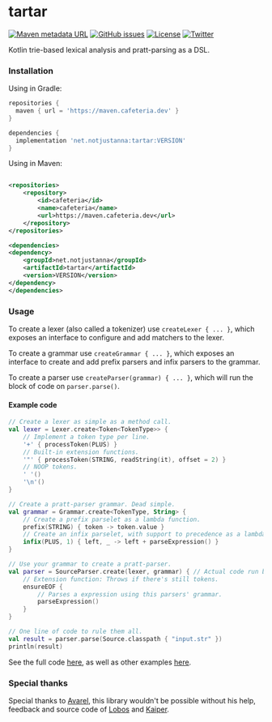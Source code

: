 # tartar

[![Maven metadata URL](https://img.shields.io/github/v/release/notjustanna/tartar?sort=semver)](https://maven.cafeteria.dev/releases/net/notjustanna/tartar)
[![GitHub issues](https://img.shields.io/github/issues/notjustanna/tartar)](https://github.com/notjustanna/tartar/issues)
[![License](https://img.shields.io/github/license/notjustanna/tartar)](https://github.com/notjustanna/tartar/tree/master/LICENSE)
[![Twitter](https://img.shields.io/twitter/url?style=social&url=https%3A%2F%2Fgithub.com%2Fnotjustanna%2Ftartar)](https://twitter.com/intent/tweet?text=Wow:&url=https%3A%2F%2Fgithub.com%2Fnotjustanna%2Ftartar)

Kotlin trie-based lexical analysis and pratt-parsing as a DSL.

### Installation

Using in Gradle:

```gradle
repositories {
  maven { url = 'https://maven.cafeteria.dev' }
}

dependencies {
  implementation 'net.notjustanna:tartar:VERSION'
}
```

Using in Maven:

```xml

<repositories>
    <repository>
        <id>cafeteria</id>
        <name>cafeteria</name>
        <url>https://maven.cafeteria.dev</url>
    </repository>
</repositories>

<dependencies>
<dependency>
    <groupId>net.notjustanna</groupId>
    <artifactId>tartar</artifactId>
    <version>VERSION</version>
</dependency>
</dependencies>
```

### Usage

To create a lexer (also called a tokenizer) use `createLexer { ... }`, which exposes an interface to configure and add
matchers to the lexer.

To create a grammar use `createGrammar { ... }`, which exposes an interface to create and add prefix parsers and infix
parsers to the grammar.

To create a parser use `createParser(grammar) { ... }`, which will run the block of code on `parser.parse()`.

#### Example code

```kotlin
// Create a lexer as simple as a method call.
val lexer = Lexer.create<Token<TokenType>> {
    // Implement a token type per line.
    '+' { processToken(PLUS) }
    // Built-in extension functions.
    '"' { processToken(STRING, readString(it), offset = 2) }
    // NOOP tokens.
    ' '()
    '\n'()
}

// Create a pratt-parser grammar. Dead simple.
val grammar = Grammar.create<TokenType, String> {
    // Create a prefix parselet as a lambda function.
    prefix(STRING) { token -> token.value }
    // Create an infix parselet, with support to precedence as a lambda function.
    infix(PLUS, 1) { left, _ -> left + parseExpression() }
}

// Use your grammar to create a pratt-parser.
val parser = SourceParser.create(lexer, grammar) { // Actual code run by the parser.
    // Extension function: Throws if there's still tokens.
    ensureEOF {
        // Parses a expression using this parsers' grammar.
        parseExpression()
    }
}

// One line of code to rule them all.
val result = parser.parse(Source.classpath { "input.str" })
println(result)
```

See the full code [here](https://github.com/notjustanna/tartar/blob/master/src/test/java/examples/StringJoiner.kt),
as well as other examples [here](https://github.com/notjustanna/tartar/tree/master/src/test/java/examples).

### Special thanks

Special thanks to [Avarel](https://github.com/Avarel), this library wouldn't be possible
without his help, feedback and source code of [Lobos](https://github.com/Avarel/Lobos)
and [Kaiper](https://github.com/Avarel/Kaiper).
